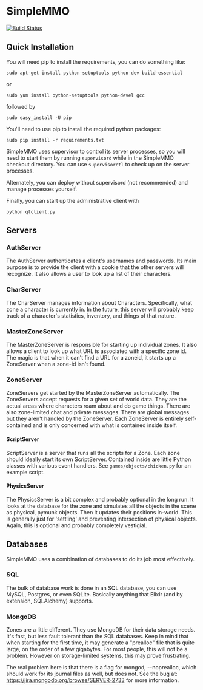 SimpleMMO
=========

[![Build Status](https://secure.travis-ci.org/cnelsonsic/SimpleMMO.png?branch=master)](http://travis-ci.org/cnelsonsic/SimpleMMO)

Quick Installation
------------------
You will need pip to install the requirements, you can do something like:

    sudo apt-get install python-setuptools python-dev build-essential
or

    sudo yum install python-setuptools python-devel gcc

followed by

    sudo easy_install -U pip

You'll need to use pip to install the required python packages:

    sudo pip install -r requirements.txt

SimpleMMO uses supervisor to control its server processes, so you will need to
start them by running `supervisord` while in the SimpleMMO checkout directory.
You can use `supervisorctl` to check up on the server processes.

Alternately, you can deploy without supervisord (not recommended) and manage
processes yourself.

Finally, you can start up the administrative client with

    python qtclient.py


Servers
-------

### AuthServer
The AuthServer authenticates a client's usernames and passwords.
Its main purpose is to provide the client with a cookie that the other
servers will recognize.
It also allows a user to look up a list of their characters.

### CharServer
The CharServer manages information about Characters.
Specifically, what zone a character is currently in.
In the future, this server will probably keep track of a character's statistics,
inventory, and things of that nature.

### MasterZoneServer
The MasterZoneServer is responsible for starting up individual zones.
It also allows a client to look up what URL is associated with a specific zone id.
The magic is that when it can't find a URL for a zoneid, it starts up a ZoneServer
when a zone-id isn't found.

### ZoneServer
ZoneServers get started by the MasterZoneServer automatically.
The ZoneServers accept requests for a given set of world data.
They are the actual areas where characters roam about and do game things.
There are also zone-limited chat and private messages.
There are global messages but they aren't handled by the ZoneServer.
Each ZoneServer is entirely self-contained and is only concerned with
what is contained inside itself.

#### ScriptServer
ScriptServer is a server that runs all the scripts for a Zone.
Each zone should ideally start its own ScriptServer.
Contained inside are little Python classes with various event handlers.
See `games/objects/chicken.py` for an example script.

#### PhysicsServer
The PhysicsServer is a bit complex and probably optional in the long run.
It looks at the database for the zone and simulates all the objects in the scene
as physical, pymunk objects.
Then it updates their positions in-world.
This is generally just for 'settling' and preventing intersection of physical
objects.
Again, this is optional and probably completely vestigial.

Databases
---------
SimpleMMO uses a combination of databases to do its job most effectively.

### SQL
The bulk of database work is done in an SQL database, you can use MySQL, Postgres,
or even SQLite.
Basically anything that Elixir (and by extension, SQLAlchemy) supports.

### MongoDB
Zones are a little different.
They use MongoDB for their data storage needs.
It's fast, but less fault tolerant than the SQL databases.
Keep in mind that when starting for the first time, it may generate a "prealloc"
file that is quite large, on the order of a few gigabytes.
For most people, this will not be a problem.
However on storage-limited systems, this may prove frustrating.

The real problem here is that there is a flag for mongod, --noprealloc, which
should work for its journal files as well, but does not.
See the bug at: https://jira.mongodb.org/browse/SERVER-2733 for more information.

